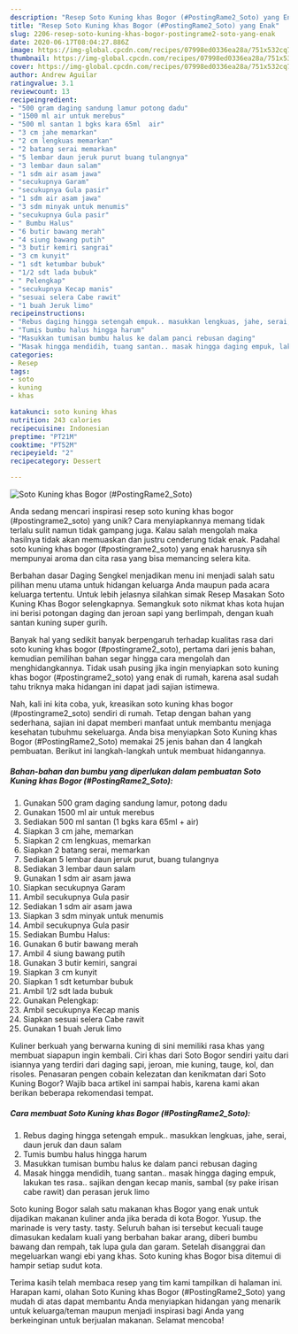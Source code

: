 ```yaml
---
description: "Resep Soto Kuning khas Bogor (#PostingRame2_Soto) yang Enak"
title: "Resep Soto Kuning khas Bogor (#PostingRame2_Soto) yang Enak"
slug: 2206-resep-soto-kuning-khas-bogor-postingrame2-soto-yang-enak
date: 2020-06-17T08:04:27.886Z
image: https://img-global.cpcdn.com/recipes/07998ed0336ea28a/751x532cq70/soto-kuning-khas-bogor-postingrame2_soto-foto-resep-utama.jpg
thumbnail: https://img-global.cpcdn.com/recipes/07998ed0336ea28a/751x532cq70/soto-kuning-khas-bogor-postingrame2_soto-foto-resep-utama.jpg
cover: https://img-global.cpcdn.com/recipes/07998ed0336ea28a/751x532cq70/soto-kuning-khas-bogor-postingrame2_soto-foto-resep-utama.jpg
author: Andrew Aguilar
ratingvalue: 3.1
reviewcount: 13
recipeingredient:
- "500 gram daging sandung lamur potong dadu"
- "1500 ml air untuk merebus"
- "500 ml santan 1 bgks kara 65ml  air"
- "3 cm jahe memarkan"
- "2 cm lengkuas memarkan"
- "2 batang serai memarkan"
- "5 lembar daun jeruk purut buang tulangnya"
- "3 lembar daun salam"
- "1 sdm air asam jawa"
- "secukupnya Garam"
- "secukupnya Gula pasir"
- "1 sdm air asam jawa"
- "3 sdm minyak untuk menumis"
- "secukupnya Gula pasir"
- " Bumbu Halus"
- "6 butir bawang merah"
- "4 siung bawang putih"
- "3 butir kemiri sangrai"
- "3 cm kunyit"
- "1 sdt ketumbar bubuk"
- "1/2 sdt lada bubuk"
- " Pelengkap"
- "secukupnya Kecap manis"
- "sesuai selera Cabe rawit"
- "1 buah Jeruk limo"
recipeinstructions:
- "Rebus daging hingga setengah empuk.. masukkan lengkuas, jahe, serai, daun jeruk dan daun salam"
- "Tumis bumbu halus hingga harum"
- "Masukkan tumisan bumbu halus ke dalam panci rebusan daging"
- "Masak hingga mendidih, tuang santan.. masak hingga daging empuk, lakukan tes rasa.. sajikan dengan kecap manis, sambal (sy pake irisan cabe rawit) dan perasan jeruk limo"
categories:
- Resep
tags:
- soto
- kuning
- khas

katakunci: soto kuning khas 
nutrition: 243 calories
recipecuisine: Indonesian
preptime: "PT21M"
cooktime: "PT52M"
recipeyield: "2"
recipecategory: Dessert

---
```



![Soto Kuning khas Bogor (#PostingRame2_Soto)](https://img-global.cpcdn.com/recipes/07998ed0336ea28a/751x532cq70/soto-kuning-khas-bogor-postingrame2_soto-foto-resep-utama.jpg)

Anda sedang mencari inspirasi resep soto kuning khas bogor (#postingrame2_soto) yang unik? Cara menyiapkannya memang tidak terlalu sulit namun tidak gampang juga. Kalau salah mengolah maka hasilnya tidak akan memuaskan dan justru cenderung tidak enak. Padahal soto kuning khas bogor (#postingrame2_soto) yang enak harusnya sih mempunyai aroma dan cita rasa yang bisa memancing selera kita.

Berbahan dasar Daging Sengkel menjadikan menu ini menjadi salah satu pilihan menu utama untuk hidangan keluarga Anda maupun pada acara keluarga tertentu. Untuk lebih jelasnya silahkan simak Resep Masakan Soto Kuning Khas Bogor selengkapnya. Semangkuk soto nikmat khas kota hujan ini berisi potongan daging dan jeroan sapi yang berlimpah, dengan kuah santan kuning super gurih.

Banyak hal yang sedikit banyak berpengaruh terhadap kualitas rasa dari soto kuning khas bogor (#postingrame2_soto), pertama dari jenis bahan, kemudian pemilihan bahan segar hingga cara mengolah dan menghidangkannya. Tidak usah pusing jika ingin menyiapkan soto kuning khas bogor (#postingrame2_soto) yang enak di rumah, karena asal sudah tahu triknya maka hidangan ini dapat jadi sajian istimewa.


Nah, kali ini kita coba, yuk, kreasikan soto kuning khas bogor (#postingrame2_soto) sendiri di rumah. Tetap dengan bahan yang sederhana, sajian ini dapat memberi manfaat untuk membantu menjaga kesehatan tubuhmu sekeluarga. Anda bisa menyiapkan Soto Kuning khas Bogor (#PostingRame2_Soto) memakai 25 jenis bahan dan 4 langkah pembuatan. Berikut ini langkah-langkah untuk membuat hidangannya.

<!--inarticleads1-->

##### Bahan-bahan dan bumbu yang diperlukan dalam pembuatan Soto Kuning khas Bogor (#PostingRame2_Soto):

1. Gunakan 500 gram daging sandung lamur, potong dadu
1. Gunakan 1500 ml air untuk merebus
1. Sediakan 500 ml santan (1 bgks kara 65ml + air)
1. Siapkan 3 cm jahe, memarkan
1. Siapkan 2 cm lengkuas, memarkan
1. Siapkan 2 batang serai, memarkan
1. Sediakan 5 lembar daun jeruk purut, buang tulangnya
1. Sediakan 3 lembar daun salam
1. Gunakan 1 sdm air asam jawa
1. Siapkan secukupnya Garam
1. Ambil secukupnya Gula pasir
1. Sediakan 1 sdm air asam jawa
1. Siapkan 3 sdm minyak untuk menumis
1. Ambil secukupnya Gula pasir
1. Sediakan  Bumbu Halus:
1. Gunakan 6 butir bawang merah
1. Ambil 4 siung bawang putih
1. Gunakan 3 butir kemiri, sangrai
1. Siapkan 3 cm kunyit
1. Siapkan 1 sdt ketumbar bubuk
1. Ambil 1/2 sdt lada bubuk
1. Gunakan  Pelengkap:
1. Ambil secukupnya Kecap manis
1. Siapkan sesuai selera Cabe rawit
1. Gunakan 1 buah Jeruk limo


Kuliner berkuah yang berwarna kuning di sini memiliki rasa khas yang membuat siapapun ingin kembali. Ciri khas dari Soto Bogor sendiri yaitu dari isiannya yang terdiri dari daging sapi, jeroan, mie kuning, tauge, kol, dan risoles. Penasaran pengen cobain kelezatan dan kenikmatan dari Soto Kuning Bogor? Wajib baca artikel ini sampai habis, karena kami akan berikan beberapa rekomendasi tempat. 

<!--inarticleads2-->

##### Cara membuat Soto Kuning khas Bogor (#PostingRame2_Soto):

1. Rebus daging hingga setengah empuk.. masukkan lengkuas, jahe, serai, daun jeruk dan daun salam
1. Tumis bumbu halus hingga harum
1. Masukkan tumisan bumbu halus ke dalam panci rebusan daging
1. Masak hingga mendidih, tuang santan.. masak hingga daging empuk, lakukan tes rasa.. sajikan dengan kecap manis, sambal (sy pake irisan cabe rawit) dan perasan jeruk limo


Soto kuning Bogor salah satu makanan khas Bogor yang enak untuk dijadikan makanan kuliner anda jika berada di kota Bogor. Yusup. the marinade is very tasty. tasty. Seluruh bahan isi tersebut kecuali tauge dimasukan kedalam kuali yang berbahan bakar arang, diberi bumbu bawang dan rempah, tak lupa gula dan garam. Setelah disanggrai dan megeluarkan wangi ebi yang khas. Soto kuning khas Bogor bisa ditemui di hampir setiap sudut kota. 

Terima kasih telah membaca resep yang tim kami tampilkan di halaman ini. Harapan kami, olahan Soto Kuning khas Bogor (#PostingRame2_Soto) yang mudah di atas dapat membantu Anda menyiapkan hidangan yang menarik untuk keluarga/teman maupun menjadi inspirasi bagi Anda yang berkeinginan untuk berjualan makanan. Selamat mencoba!
